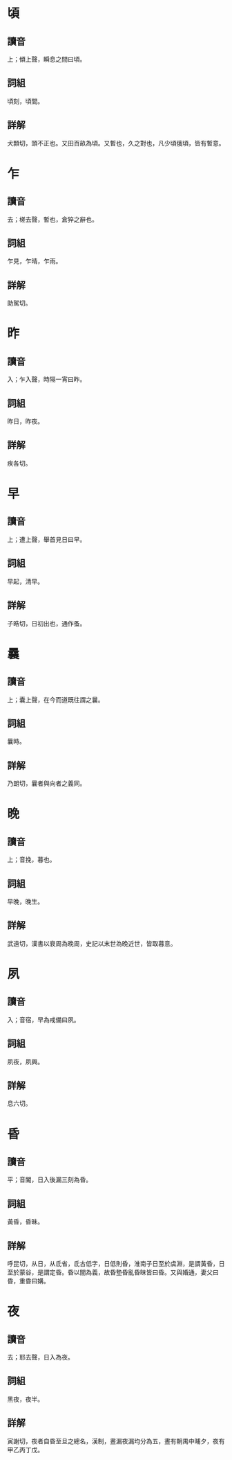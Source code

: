 # 頃

## 讀音
上；傾上聲，瞬息之間曰頃。

## 詞組
頃刻，頃間。

## 詳解
犬顠切，頭不正也。又田百畝為頃。又暫也，久之對也，凡少頃俄頃，皆有暫意。

# 乍

## 讀音
去；槎去聲，暫也，倉猝之辭也。

## 詞組
乍見，乍晴，乍雨。

## 詳解
助駕切。

# 昨

## 讀音
入；乍入聲，時隔一宵曰昨。

## 詞組
昨日，昨夜。

## 詳解
疾各切。

# 早

## 讀音
上；遭上聲，舉首見日曰早。

## 詞組
早起，清早。

## 詳解
子晧切，日初出也，通作蚤。

# 曩

## 讀音
上；囊上聲，在今而道既往謂之曩。

## 詞組
曩時。

## 詳解
乃朗切，曩者與向者之義同。

# 晚

## 讀音
上；音挽，暮也。

## 詞組
早晚，晚生。

## 詳解
武遠切，漢書以衰周為晚周，史記以末世為晚近世，皆取暮意。

# 夙

## 讀音
入；音宿，早為戒備曰夙。

## 詞組
夙夜，夙興。

## 詳解
息六切。

# 昏

## 讀音
平；音閽，日入後漏三刻為昏。

## 詞組
黃昏，昏昧。

## 詳解
呼昆切，从日，从氐省，氐古低字，日低則昏，淮南子日至於虞淵，是謂黃昏，日至於蒙谷，是謂定昏。昏以闇為義，故昏墊昏亂昏昧皆曰昏。又與婚通，妻父曰昏，重昏曰媾。

# 夜

## 讀音
去；耶去聲，日入為夜。

## 詞組
黑夜，夜半。

## 詳解
寅謝切，夜者自昏至旦之總名，漢制，晝漏夜漏均分為五，晝有朝禺中晡夕，夜有甲乙丙丁戊。


